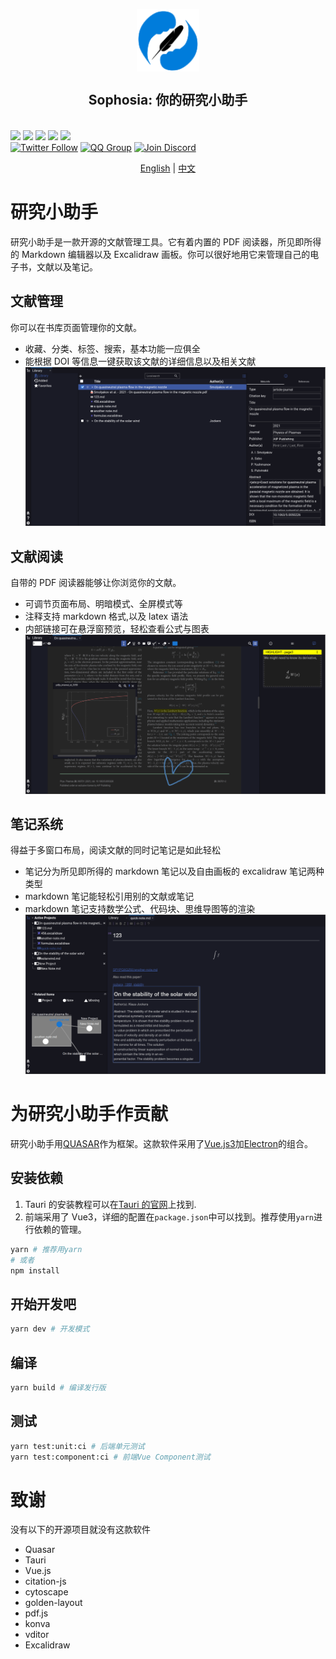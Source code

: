 <p align="center">
<img src="public/icons//logo.svg"
style="width: 100px; vertical-align:middle">
<br>
<h2 align="center">Sophosia: 你的研究小助手</h2>
<br>
<a title="Build Status" target="_blank" href="https://github.com/sophosia/sophosia/actions"><img src="https://img.shields.io/github/actions/workflow/status/sophosia/sophosia/release.yml?style=flat-square"></a>
<a title="Release" target="_blank" href="https://github.com/sophosia/sophosia/releases"><img src="https://img.shields.io/github/v/release/sophosia/sophosia?style=flat-square"></a>
<a title="Downloads" target="_blank" href="https://github.com/sophosia/sophosia/releases"><img src="https://img.shields.io/github/downloads/sophosia/sophosia/total?style=flat-square"></a>
<a title="Stars" target="_blank" href="https://github.com/sophosia/sophosia"><img src="https://img.shields.io/github/stars/sophosia/sophosia?style=flat-square"></a>
<a title="Commits" target="_blank" href="https://github.com/sophosia/sophosia/commits/main"><img src="https://img.shields.io/github/commit-activity/m/sophosia/sophosia?style=flat-square"></a>
<br>
<a title="Twitter" target="_blank" href="https://twitter.com/sophosia_app"><img alt="Twitter Follow" src="https://img.shields.io/badge/@sophosia_app-1976d2?logo=twitter&style=social"></a>
<a title="QQ" target="_blank" href=""><img alt="QQ Group" src="https://img.shields.io/badge/QQ:808198109-1976d2?logo=tencentqq&style=social"></a>
<a title="Discord" target="_blank" href="https://discord.gg/m3QkadNJ"><img alt="Join Discord" src="https://img.shields.io/badge/Sophosia-1976d2?logo=discord&style=social"></a>
</p>

<p align="center">
<a href="https://github.com/sophosia/sophosia/README.md">English</a>
|
<a href="https://github.com/sophosia/sophosia/README.zh_CN.md">中文</a>
</p>

# 研究小助手

研究小助手是一款开源的文献管理工具。它有着内置的 PDF 阅读器，所见即所得的 Markdown 编辑器以及 Excalidraw 画板。你可以很好地用它来管理自己的电子书，文献以及笔记。

## 文献管理

你可以在书库页面管理你的文献。

- 收藏、分类、标签、搜索，基本功能一应俱全
- 能根据 DOI 等信息一键获取该文献的详细信息以及相关文献
  ![library-page.png](./galleries/library-page.png)

## 文献阅读

自带的 PDF 阅读器能够让你浏览你的文献。

- 可调节页面布局、明暗模式、全屏模式等
- 注释支持 markdown 格式,以及 latex 语法
- 内部链接可在悬浮窗预览，轻松查看公式与图表
  ![reader-page.png](./galleries/reader-page.png)

## 笔记系统

得益于多窗口布局，阅读文献的同时记笔记是如此轻松

- 笔记分为所见即所得的 markdown 笔记以及自由画板的 excalidraw 笔记两种类型
- markdown 笔记能轻松引用别的文献或笔记
- markdown 笔记支持数学公式、代码块、思维导图等的渲染
  ![note-page.png](./galleries/note-page.png)

# 为研究小助手作贡献

研究小助手用[QUASAR](https://quasar.dev)作为框架。这款软件采用了[Vue.js3](https://vuejs.org)加[Electron](https://www.electronjs.org)的组合。

## 安装依赖

1. Tauri 的安装教程可以在[Tauri 的官网](https://tauri.app/v1/guides/getting-started/setup)上找到.
2. 前端采用了 Vue3，详细的配置在`package.json`中可以找到。推荐使用`yarn`进行依赖的管理。

```bash
yarn # 推荐用yarn
# 或者
npm install
```

## 开始开发吧

```bash
yarn dev # 开发模式
```

## 编译

```bash
yarn build # 编译发行版
```

## 测试

```bash
yarn test:unit:ci # 后端单元测试
yarn test:component:ci # 前端Vue Component测试
```

# 致谢

没有以下的开源项目就没有这款软件

- Quasar
- Tauri
- Vue.js
- citation-js
- cytoscape
- golden-layout
- pdf.js
- konva
- vditor
- Excalidraw
